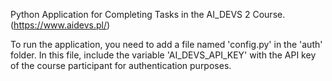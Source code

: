 Python Application for Completing Tasks in the AI_DEVS 2 Course. (https://www.aidevs.pl/)

To run the application, you need to add a file named 'config.py' in the 'auth' folder. In this file, include the variable 'AI_DEVS_API_KEY' with the API key of the course participant for authentication purposes.
